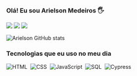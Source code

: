 
### Olá! Eu sou Arielson Medeiros 🖐️

<div> 

<a href="https://www.instagram.com/ariel_son_" target="_blank"><img src="https://img.shields.io/badge/-Instagram-%23E4405F?style=for-the-badge&logo=instagram&logoColor=white"></a>
<a href="https://www.linkedin.com/in/arielson-medeiros/" target="_blank"><img src="https://img.shields.io/badge/-LinkedIn-%230077B5?style=for-the-badge&logo=linkedin&logoColor=white"  target="_blank"></a> 
<a href = "mailto:contato.arielsonmed@gmail.com"> <img src="https://img.shields.io/badge/-Gmail-%23333?style=for-the-badge&logo=gmail&logoColor=white" target="_blank"></a>

</div>

![Arielson GitHub stats](https://github-readme-stats.vercel.app/api?username=Ariels0n&show_icons=true&theme=dracula)

### Tecnologias que eu uso no meu dia


![HTML](https://img.shields.io/badge/HTML5-E34F26?style=for-the-badge&logo=html5&logoColor=white)&nbsp;
![CSS](https://img.shields.io/badge/CSS3-1572B6?style=for-the-badge&logo=css3&logoColor=white)&nbsp;
![JavaScript](https://img.shields.io/badge/JavaScript-F7DF1E?style=for-the-badge&logo=javascript&logoColor=black)&nbsp;
![SQL](https://img.shields.io/badge/sql-239120?style=for-the-badge&logo=sql)&nbsp;
![Cypress](https://img.shields.io/badge/cypress-239120?style=for-the-badge&logo=cypress)&nbsp;
